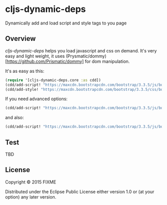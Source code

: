 # cljs-dynamic-deps

Dynamically add and load script and style tags to you page

## Overview

*cljs-dynamic-deps* helps you load javascript and css on demand. It's very easy and light weight, it uses (Prysmatic/dommy)[https://github.com/Prismatic/dommy] for dom manipulation.

It's as easy as this:

```clojure
(require '[cljs-dynamic-deps.core :as cdd])
(cdd/add-script! "https://maxcdn.bootstrapcdn.com/bootstrap/3.3.5/js/bootstrap.min.js")
(cdd/add-style! "https://maxcdn.bootstrapcdn.com/bootstrap/3.3.5/css/bootstrap.min.css")
```

If you need advanced options:

```clojure
(cdd/add-script! "https://maxcdn.bootstrapcdn.com/bootstrap/3.3.5/js/bootstrap.min.js" (fn [e] (println "Script loaded")))
```

and also:

```clojure
(cdd/add-script! "https://maxcdn.bootstrapcdn.com/bootstrap/3.3.5/js/bootstrap.min.js" (fn [e] (println "Script loaded")) {:type "text/my-custom-type" :container-sel :div#my-container-div})
```

## Test

TBD

## License

Copyright © 2015 FIXME

Distributed under the Eclipse Public License either version 1.0 or (at your option) any later version.
